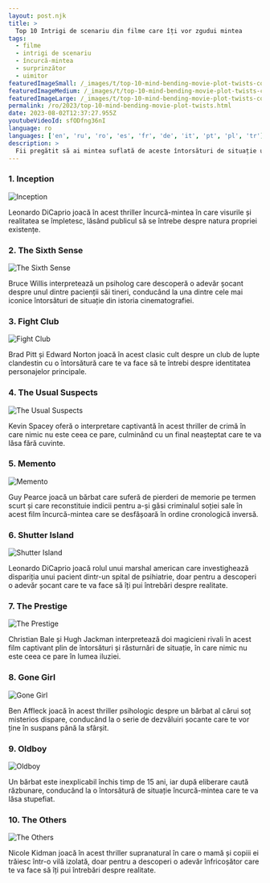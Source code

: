 ```yaml
---
layout: post.njk
title: >
  Top 10 Intrigi de scenariu din filme care îți vor zgudui mintea
tags:
  - filme
  - intrigi de scenariu
  - încurcă-mintea
  - surprinzător
  - uimitor
featuredImageSmall: /_images/t/top-10-mind-bending-movie-plot-twists-cover-ro-small.webp
featuredImageMedium: /_images/t/top-10-mind-bending-movie-plot-twists-cover-ro-medium.webp
featuredImageLarge: /_images/t/top-10-mind-bending-movie-plot-twists-cover-ro-large.webp
permalink: /ro/2023/top-10-mind-bending-movie-plot-twists.html
date: 2023-08-02T12:37:27.955Z
youtubeVideoId: sfODfng36nI
language: ro
languages: ['en', 'ru', 'ro', 'es', 'fr', 'de', 'it', 'pt', 'pl', 'tr']
description: >
  Fii pregătit să ai mintea suflată de aceste întorsături de situație uluitoare din filme care te vor face să îți pui întrebări despre tot ce credeai că știai. De la bucle temporale care îți încurcă mintea la revelații surprinzătoare despre personaje, aceste filme te vor ține cu sufletul la gură până la sfârșit.
---
```


### 1. Inception

![Inception](/_images/7/7cce095ef6a215db1a834d7a4f05782d-medium.webp)

Leonardo DiCaprio joacă în acest thriller încurcă-mintea în care visurile și realitatea se împletesc, lăsând publicul să se întrebe despre natura propriei existențe.

### 2. The Sixth Sense

![The Sixth Sense](/_images/6/6131d971829dfc0c7cd75124f1a3dac3-medium.webp)

Bruce Willis interpretează un psiholog care descoperă o adevăr șocant despre unul dintre pacienții săi tineri, conducând la una dintre cele mai iconice întorsături de situație din istoria cinematografiei.

### 3. Fight Club

![Fight Club](/_images/9/9fd45c33a3132bad70c0733c2c00fd47-medium.webp)

Brad Pitt și Edward Norton joacă în acest clasic cult despre un club de lupte clandestin cu o întorsătură care te va face să te întrebi despre identitatea personajelor principale.

### 4. The Usual Suspects

![The Usual Suspects](/_images/b/b7c02c4a070e3cfaab1b23bb07f9362c-medium.webp)

Kevin Spacey oferă o interpretare captivantă în acest thriller de crimă în care nimic nu este ceea ce pare, culminând cu un final neașteptat care te va lăsa fără cuvinte.

### 5. Memento

![Memento](/_images/a/a6114332593aa58762c6d0a27c213b02-medium.webp)

Guy Pearce joacă un bărbat care suferă de pierderi de memorie pe termen scurt și care reconstituie indicii pentru a-și găsi criminalul soției sale în acest film încurcă-mintea care se desfășoară în ordine cronologică inversă.

### 6. Shutter Island

![Shutter Island](/_images/e/eb5f054c9dbfd88ed20d7dfda7a7e418-medium.webp)

Leonardo DiCaprio joacă rolul unui marshal american care investighează dispariția unui pacient dintr-un spital de psihiatrie, doar pentru a descoperi o adevăr șocant care te va face să îți pui întrebări despre realitate.

### 7. The Prestige

![The Prestige](/_images/2/2f23c04221287ffcb9ef362c1d38515a-medium.webp)

Christian Bale și Hugh Jackman interpretează doi magicieni rivali în acest film captivant plin de întorsături și răsturnări de situație, în care nimic nu este ceea ce pare în lumea iluziei.

### 8. Gone Girl

![Gone Girl](/_images/4/46666539a87b8f781d5623a9521db50f-medium.webp)

Ben Affleck joacă în acest thriller psihologic despre un bărbat al cărui soț misterios dispare, conducând la o serie de dezvăluiri șocante care te vor ține în suspans până la sfârșit.

### 9. Oldboy

![Oldboy](/_images/3/385d5cac5ef9b6070399cb7dec37c7a8-medium.webp)

Un bărbat este inexplicabil închis timp de 15 ani, iar după eliberare caută răzbunare, conducând la o întorsătură de situație încurcă-mintea care te va lăsa stupefiat.

### 10. The Others

![The Others](/_images/3/35063fb446c093f964bca970f2e96072-medium.webp)

Nicole Kidman joacă în acest thriller supranatural în care o mamă și copiii ei trăiesc într-o vilă izolată, doar pentru a descoperi o adevăr înfricoșător care te va face să îți pui întrebări despre realitate.

